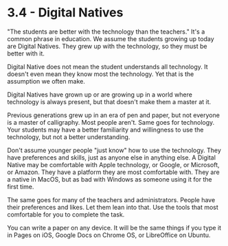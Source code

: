 # 3.4 - Digital Natives

"The students are better with the technology than the teachers." It's a common phrase in education. We assume the students growing up today are Digital Natives. They grew up with the technology, so they must be better with it. 

Digital Native does not mean the student understands all technology. It doesn't even mean they know most the technology. Yet that is the assumption we often make. 

Digital Natives have grown up or are growing up in a world where technology is always present, but that doesn't make them a master at it. 

Previous generations grew up in an era of pen and paper, but not everyone is a master of calligraphy. Most people aren't. Same goes for technology. Your students may have a better familiarity and willingness to use the technology, but not a better understanding.  

Don't assume younger people "just know" how to use the technology. They  have preferences and skills, just as anyone else in anything else. A Digital Native may be comfortable with Apple technology, or Google, or Microsoft, or Amazon. They have a platform they are most comfortable with. They are a native in MacOS, but as bad with Windows as someone using it for the first time. 

The same goes for many of the teachers and administrators. People have their preferences and likes. Let them lean into that. Use the tools that most comfortable for you to complete the task. 

You can write a paper on any device. It will be the same things if you type it in Pages on iOS, Google Docs on Chrome OS, or LibreOffice on Ubuntu. 
